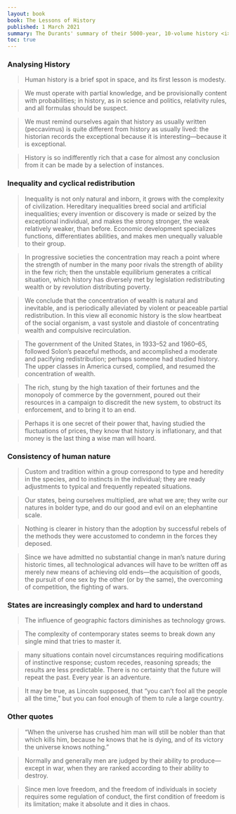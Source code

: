 ```yaml
---
layout: book
book: The Lessons of History
published: 1 March 2021
summary: The Durants' summary of their 5000-year, 10-volume history <i>The Story of Civilisation</i>, collecting trends and cycles in history.
toc: true
---
```


### Analysing History
> Human history is a brief spot in space, and its first lesson is modesty.

> We must operate with partial knowledge, and be provisionally content with probabilities; in history, as in science and politics, relativity rules, and all formulas should be suspect.

> We must remind ourselves again that history as usually written (peccavimus) is quite different from history as usually lived: the historian records the exceptional because it is interesting—because it is exceptional.

> History is so indifferently rich that a case for almost any conclusion from it can be made by a selection of instances.

### Inequality and cyclical redistribution
> Inequality is not only natural and inborn, it grows with the complexity of civilization. Hereditary inequalities breed social and artificial inequalities; every invention or discovery is made or seized by the exceptional individual, and makes the strong stronger, the weak relatively weaker, than before. Economic development specializes functions, differentiates abilities, and makes men unequally valuable to their group.

> In progressive societies the concentration may reach a point where the strength of number in the many poor rivals the strength of ability in the few rich; then the unstable equilibrium generates a critical situation, which history has diversely met by legislation redistributing wealth or by revolution distributing poverty.

> We conclude that the concentration of wealth is natural and inevitable, and is periodically alleviated by violent or peaceable partial redistribution. In this view all economic history is the slow heartbeat of the social organism, a vast systole and diastole of concentrating wealth and compulsive recirculation.

> The government of the United States, in 1933–52 and 1960–65, followed Solon’s peaceful methods, and accomplished a moderate and pacifying redistribution; perhaps someone had studied history. The upper classes in America cursed, complied, and resumed the concentration of wealth.

> The rich, stung by the high taxation of their fortunes and the monopoly of commerce by the government, poured out their resources in a campaign to discredit the new system, to obstruct its enforcement, and to bring it to an end.

> Perhaps it is one secret of their power that, having studied the fluctuations of prices, they know that history is inflationary, and that money is the last thing a wise man will hoard.

### Consistency of human nature
> Custom and tradition within a group correspond to type and heredity in the species, and to instincts in the individual; they are ready adjustments to typical and frequently repeated situations.

> Our states, being ourselves multiplied, are what we are; they write our natures in bolder type, and do our good and evil on an elephantine scale.

> Nothing is clearer in history than the adoption by successful rebels of the methods they were accustomed to condemn in the forces they deposed.

> Since we have admitted no substantial change in man’s nature during historic times, all technological advances will have to be written off as merely new means of achieving old ends—the acquisition of goods, the pursuit of one sex by the other (or by the same), the overcoming of competition, the fighting of wars.

### States are increasingly complex and hard to understand
> The influence of geographic factors diminishes as technology grows.

> The complexity of contemporary states seems to break down any single mind that tries to master it.

> many situations contain novel circumstances requiring modifications of instinctive response; custom recedes, reasoning spreads; the results are less predictable. There is no certainty that the future will repeat the past. Every year is an adventure.

> It may be true, as Lincoln supposed, that “you can’t fool all the people all the time,” but you can fool enough of them to rule a large country.

### Other quotes
> “When the universe has crushed him man will still be nobler than that which kills him, because he knows that he is dying, and of its victory the universe knows nothing.”

> Normally and generally men are judged by their ability to produce—except in war, when they are ranked according to their ability to destroy.

> Since men love freedom, and the freedom of individuals in society requires some regulation of conduct, the first condition of freedom is its limitation; make it absolute and it dies in chaos.
